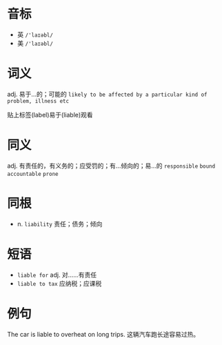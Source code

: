 # 音标

- 英 `/'laɪəbl/`
- 美 `/'laɪəbl/`

# 词义

adj. 易于…的；可能的
`likely to be affected by a particular kind of problem, illness etc`



贴上标签(label)易于(liable)观看

# 同义

adj. 有责任的，有义务的；应受罚的；有…倾向的；易…的
`responsible` `bound` `accountable` `prone`

# 同根

- n. `liability` 责任；债务；倾向

# 短语

- `liable for` adj. 对……有责任
- `liable to tax` 应纳税；应课税

# 例句

The car is liable to overheat on long trips.
这辆汽车跑长途容易过热。


